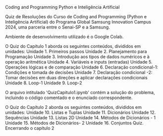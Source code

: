 Coding and Programming Python e Inteligência Artificial 

Quiz de Resoluções do Curso de Coding and Programming (Python e Inteligência Artificial) do Programa Global Samsung Innovation Campus 2024, uma parceria entre o Senai-SP e a Samsung.

Ambiente de desenvolvimento utilizado é o Google Colab.

O Quiz do Capítulo 1 aborda os seguintes conteúdos, divididos em unidades:
Unidade 1. Primeiros passos
Unidade 2. Planejamento para Programação
Unidade 3. Introdução aos tipos de dados numéricos e à operação aritmética
Unidade 4. Variáveis e inputs (entradas)
Unidade 5. Operações lógicas e de comparação
Unidade 6. Declaração condicional-1: Condições e tomada de decisões
Unidade 7. Declaração condicional -2: Tomar decisões em duas direções e aplicar declarações condicionais
Unidade 8. Loop-1 
Unidade 9. Loop-2

O arquivo intitulado 'QuizCapitulo1.ipynb' contém a solução do problema, incluindo o código comentado e o enunciado correspondente.

O Quiz do Capítulo 2 aborda os seguintes conteúdos, divididos em unidades:
Unidade 10. Listas e Tuplas
Unidade 11. Dicionários
Unidade 12. Sequências
Unidade 13. Listas 2D
Unidade 14. Métodos de Dicionários - 1
Unidade 15. Métodos de Dicionários- 2
Unidade 16. Conjuntos
Quiz. Encerrando o capítulo 2
